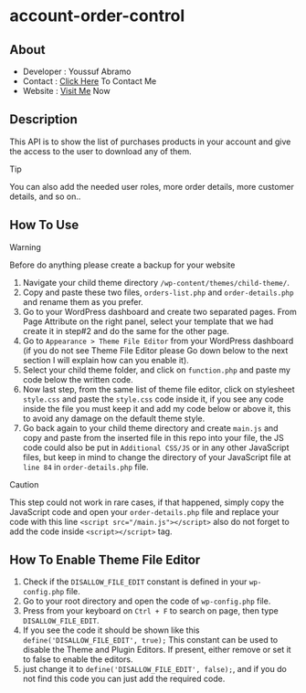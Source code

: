 # account-order-control

## About

+ Developer : Youssuf Abramo
+ Contact : [Click Here](https://bit.ly/m/abramo) To Contact Me
+ Website : [Visit Me](https://abramo.xyz) Now

## Description

 This API is to show the list of purchases products in your account and give the access to the user to download any of them.

> [!TIP]
> You can also add the needed user roles, more order details, more customer details, and so on..

## How To Use

> [!WARNING]
> Before do anything please create a backup for your website

1. Navigate your child theme directory `/wp-content/themes/child-theme/`.
2. Copy and paste these two files, `orders-list.php` and `order-details.php` and rename them as you prefer.
3. Go to your WordPress dashboard and create two separated pages. From Page Attribute on the right panel, select your template that we had create it in step#2 and do the same for the other page.
4. Go to `Appearance > Theme File Editor` from your WordPress dashboard (if you do not see Theme File Editor please Go down below to the next section I will explain how can you enable it).
5. Select your child theme folder, and click on `function.php` and paste my code below the written code.
6. Now last step, from the same list of theme file editor, click on stylesheet `style.css` and paste the `style.css` code inside it, if you see any code inside the file you must keep it and add my code below or above it, this to avoid any damage on the default theme style.
7. Go back again to your child theme directory and create `main.js` and copy and paste from the inserted file in this repo into your file, the JS code could also be put in `Additional CSS/JS` or in any other JavaScript files, but keep in mind to change the directory of your JavaScript file at `line 84` in `order-details.php` file.
> [!CAUTION]
> This step could not work in rare cases, if that happened, simply copy the JavaScript code and open your `order-details.php` file and replace your code with this line `<script src="/main.js"></script>` also do not forget to add the code inside `<script></script>` tag.

## How To Enable Theme File Editor

1. Check if the `DISALLOW_FILE_EDIT` constant is defined in your `wp-config.php` file.
2. Go to your root directory and open the code of `wp-config.php` file.
3. Press from your keyboard on `Ctrl + F` to search on page, then type `DISALLOW_FILE_EDIT`.
4. If you see the code it should be shown like this `define('DISALLOW_FILE_EDIT', true);` This constant can be used to disable the Theme and Plugin Editors. If present, either remove or set it to false to enable the editors.
5. just change it to `define('DISALLOW_FILE_EDIT', false);`, and if you do not find this code you can just add the required code.

